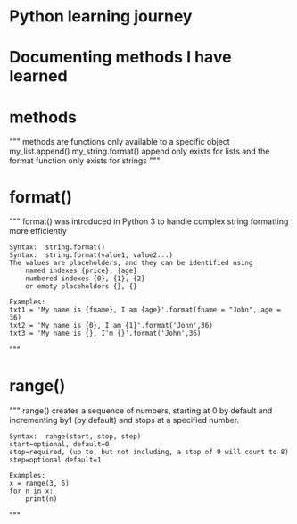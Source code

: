 # Python learning journey


# Documenting methods I have learned

# methods
"""
	methods are functions only available to a specific object
	my_list.append()
	my_string.format()
	append only exists for lists and the format function only exists for strings
"""


# format()
"""
	format() was introduced in Python 3 to handle complex string formatting more efficiently
	
	Syntax:  string.format() 
	Syntax:  string.format(value1, value2...)
	The values are placeholders, and they can be identified using 
		named indexes {price}, {age}
		numbered indexes {0}, {1}, {2}
		or emoty placeholders {}, {}

	Examples:
	txt1 = 'My name is {fname}, I am {age}'.format(fname = "John", age = 36)
	txt2 = 'My name is {0}, I am {1}'.format('John',36)
	txt3 = 'My name is {}, I'm {}'.format('John',36)
"""

# range()
"""
	range() creates a sequence of numbers, starting at 0 by default and incrementing by1 (by default) and stops at a specified number.

	Syntax:  range(start, stop, step)
	start=optional, default=0
	stop=required, (up to, but not including, a stop of 9 will count to 8) 
	step=optional default=1

	Examples:
	x = range(3, 6)
	for n in x:
		print(n)
"""


